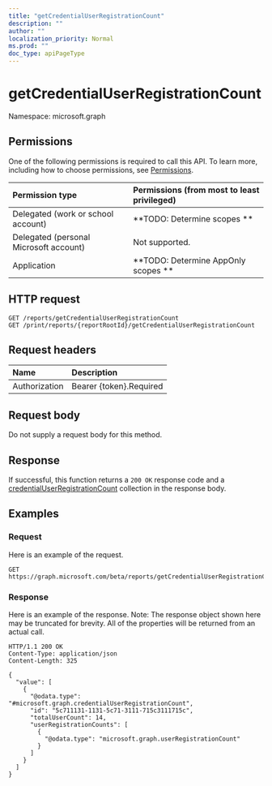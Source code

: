 ```yaml
---
title: "getCredentialUserRegistrationCount"
description: ""
author: ""
localization_priority: Normal
ms.prod: ""
doc_type: apiPageType
---
```


# getCredentialUserRegistrationCount

Namespace: microsoft.graph



## Permissions
One of the following permissions is required to call this API. To learn more, including how to choose permissions, see [Permissions](/concepts/permissions-reference.md).

|Permission type|Permissions (from most to least privileged)|
|:---|:---|
|Delegated (work or school account)|**TODO: Determine scopes **|
|Delegated (personal Microsoft account)|Not supported.|
|Application|**TODO: Determine AppOnly scopes **|

## HTTP request
<!-- {
  "blockType": "ignored"
}
-->
``` http
GET /reports/getCredentialUserRegistrationCount
GET /print/reports/{reportRootId}/getCredentialUserRegistrationCount
```

## Request headers
|Name|Description|
|:---|:---|
|Authorization|Bearer {token}.Required|

## Request body
Do not supply a request body for this method.

## Response
If successful, this function returns a `200 OK` response code and a [credentialUserRegistrationCount](../resources/credentialuserregistrationcount.md) collection in the response body.

## Examples

### Request
Here is an example of the request.
<!-- {
  "blockType": "request",
  "name": "reportroot_getcredentialuserregistrationcount"
}
-->
``` http
GET https://graph.microsoft.com/beta/reports/getCredentialUserRegistrationCount
```

### Response
Here is an example of the response. Note: The response object shown here may be truncated for brevity. All of the properties will be returned from an actual call.
<!-- {
  "blockType": "response",
  "truncated": true,
  "@odata.type": "collection(microsoft.graph.credentialuserregistrationcount)"
}
-->
``` http
HTTP/1.1 200 OK
Content-Type: application/json
Content-Length: 325

{
  "value": [
    {
      "@odata.type": "#microsoft.graph.credentialUserRegistrationCount",
      "id": "5c711131-1131-5c71-3111-715c3111715c",
      "totalUserCount": 14,
      "userRegistrationCounts": [
        {
          "@odata.type": "microsoft.graph.userRegistrationCount"
        }
      ]
    }
  ]
}
```


